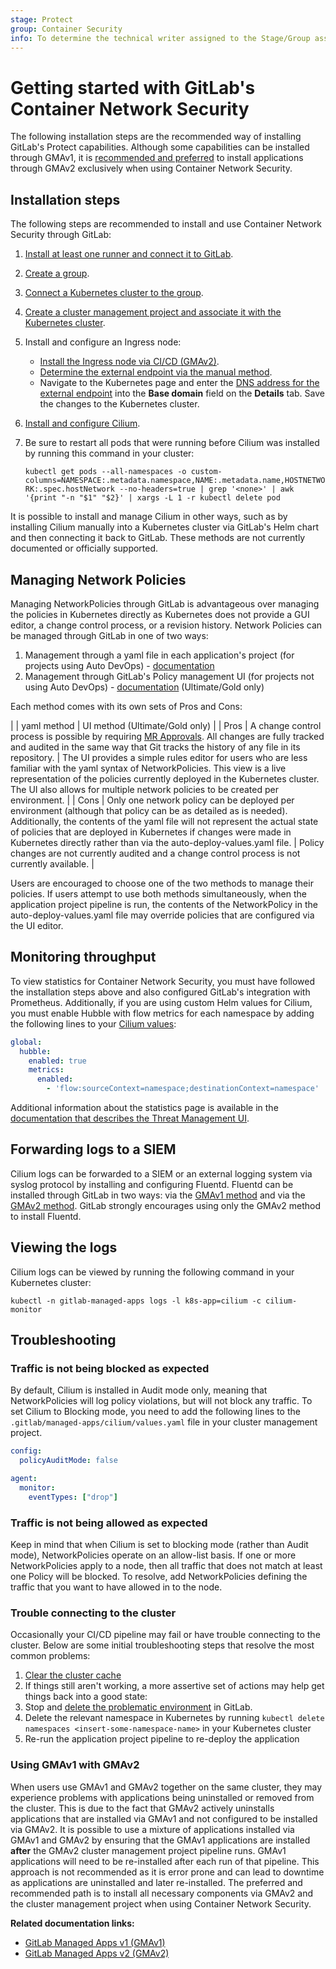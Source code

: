 ```yaml
---
stage: Protect
group: Container Security
info: To determine the technical writer assigned to the Stage/Group associated with this page, see https://about.gitlab.com/handbook/engineering/ux/technical-writing/#designated-technical-writers
---
```


# Getting started with GitLab's Container Network Security

The following installation steps are the recommended way of installing GitLab's Protect capabilities.  Although some capabilities can be installed through GMAv1, it is [recommended and preferred](#using-gmav1-with-gmav2) to install applications through GMAv2 exclusively when using Container Network Security.

## Installation steps

The following steps are recommended to install and use Container Network Security through GitLab:

1. [Install at least one runner and connect it to GitLab](https://docs.gitlab.com/runner/).
1. [Create a group](../../../../group/#create-a-new-group).
1. [Connect a Kubernetes cluster to the group](../../add_remove_clusters.md).
1. [Create a cluster management project and associate it with the Kubernetes cluster](../../../../clusters/management_project.md).

1. Install and configure an Ingress node:

   - [Install the Ingress node via CI/CD (GMAv2)](../../../../clusters/applications.md#install-ingress-using-gitlab-cicd).
   - [Determine the external endpoint via the manual method](../../../../clusters/applications.md#determining-the-external-endpoint-manually).
   - Navigate to the Kubernetes page and enter the [DNS address for the external endpoint](../../index.md#base-domain)
     into the **Base domain** field on the **Details** tab. Save the changes to the Kubernetes
     cluster.

1. [Install and configure Cilium](../../../../clusters/applications.md#install-cilium-using-gitlab-cicd).
1. Be sure to restart all pods that were running before Cilium was installed by running this command
   in your cluster:

   `kubectl get pods --all-namespaces -o custom-columns=NAMESPACE:.metadata.namespace,NAME:.metadata.name,HOSTNETWORK:.spec.hostNetwork --no-headers=true | grep '<none>' | awk '{print "-n "$1" "$2}' | xargs -L 1 -r kubectl delete pod`

It is possible to install and manage Cilium in other ways, such as by installing Cilium manually into a Kubernetes cluster via GitLab's Helm chart and then connecting it back to GitLab. These methods are not currently documented or officially supported.

## Managing Network Policies

Managing NetworkPolicies through GitLab is advantageous over managing the policies in Kubernetes directly as Kubernetes does not provide a GUI editor, a change control process, or a revision history. Network Policies can be managed through GitLab in one of two ways:

1. Management through a yaml file in each application's project (for projects using Auto DevOps) - [documentation](https://docs.gitlab.com/ee/topics/autodevops/stages.html#network-policy)
1. Management through GitLab's Policy management UI (for projects not using Auto DevOps) - [documentation](https://docs.gitlab.com/ee/user/application_security/threat_monitoring/#container-network-policy-management) (Ultimate/Gold only)

Each method comes with its own sets of Pros and Cons:

| | yaml method | UI method (Ultimate/Gold only) |
| Pros | A change control process is possible by requiring [MR Approvals](../../../merge_requests/merge_request_approvals.md). All changes are fully tracked and audited in the same way that Git tracks the history of any file in its repository. | The UI provides a simple rules editor for users who are less familiar with the yaml syntax of NetworkPolicies. This view is a live representation of the policies currently deployed in the Kubernetes cluster. The UI also allows for multiple network policies to be created per environment. |
| Cons | Only one network policy can be deployed per environment (although that policy can be as detailed as is needed).  Additionally, the contents of the yaml file will not represent the actual state of policies that are deployed in Kubernetes if changes were made in Kubernetes directly rather than via the auto-deploy-values.yaml file. | Policy changes are not currently audited and a change control process is not currently available. |

Users are encouraged to choose one of the two methods to manage their policies. If users attempt to use both methods simultaneously, when the application project pipeline is run, the contents of the NetworkPolicy in the auto-deploy-values.yaml file may override policies that are configured via the UI editor.

## Monitoring throughput

To view statistics for Container Network Security, you must have followed the installation steps above and also configured GitLab's integration with Prometheus. Additionally, if you are using custom Helm values for Cilium, you must enable Hubble with flow metrics for each namespace by adding the following lines to
your [Cilium values](../../../../clusters/applications.md#install-cilium-using-gitlab-cicd):

```yaml
global:
  hubble:
    enabled: true
    metrics:
      enabled:
        - 'flow:sourceContext=namespace;destinationContext=namespace'
```

Additional information about the statistics page is available in the [documentation that describes the Threat Management UI](../../../../application_security/threat_monitoring/index.md#container-network-policy).

## Forwarding logs to a SIEM

Cilium logs can be forwarded to a SIEM or an external logging system via syslog protocol by installing and configuring Fluentd. Fluentd can be installed through GitLab in two ways: via the [GMAv1 method](../../../../clusters/applications.md#fluentd) and via the [GMAv2 method](../../../../clusters/applications.md#install-fluentd-using-gitlab-cicd). GitLab strongly encourages using only the GMAv2 method to install Fluentd.

## Viewing the logs

Cilium logs can be viewed by running the following command in your Kubernetes cluster:

```
kubectl -n gitlab-managed-apps logs -l k8s-app=cilium -c cilium-monitor
```

## Troubleshooting

### Traffic is not being blocked as expected

By default, Cilium is installed in Audit mode only, meaning that NetworkPolicies will log policy violations, but will not block any traffic. To set Cilium to Blocking mode, you need to add the following lines to the `.gitlab/managed-apps/cilium/values.yaml` file in your cluster management project.

```yaml
config:
  policyAuditMode: false

agent:
  monitor:
    eventTypes: ["drop"]
```

### Traffic is not being allowed as expected

Keep in mind that when Cilium is set to blocking mode (rather than Audit mode), NetworkPolicies operate on an allow-list basis. If one or more NetworkPolicies apply to a node, then all traffic that does not match at least one Policy will be blocked. To resolve, add NetworkPolicies defining the traffic that you want to have allowed in to the node.

### Trouble connecting to the cluster

Occasionally your CI/CD pipeline may fail or have trouble connecting to the cluster.  Below are some initial troubleshooting steps that resolve the most common problems:

1. [Clear the cluster cache](https://docs.gitlab.com/ee/user/project/clusters/#clearing-the-cluster-cache)
1. If things still aren't working, a more assertive set of actions may help get things back into a good state:
  1. Stop and [delete the problematic environment](../../../../../ci/environments/index.md#delete-environments-through-the-ui) in GitLab.
  1. Delete the relevant namespace in Kubernetes by running `kubectl delete namespaces <insert-some-namespace-name>` in your Kubernetes cluster
  1. Re-run the application project pipeline to re-deploy the application

### Using GMAv1 with GMAv2

When users use GMAv1 and GMAv2 together on the same cluster, they may experience problems with applications being uninstalled or removed from the cluster.  This is due to the fact that GMAv2 actively uninstalls applications that are installed via GMAv1 and not configured to be installed via GMAv2. It is possible to use a mixture of applications installed via GMAv1 and GMAv2 by ensuring that the GMAv1 applications are installed **after** the GMAv2 cluster management project pipeline runs.  GMAv1 applications will need to be re-installed after each run of that pipeline.  This approach is not recommended as it is error prone and can lead to downtime as applications are uninstalled and later re-installed.  The preferred and recommended path is to install all necessary components via GMAv2 and the cluster management project when using Container Network Security.

**Related documentation links:**

- [GitLab Managed Apps v1 (GMAv1)](../../../../clusters/applications.md#install-with-one-click)
- [GitLab Managed Apps v2 (GMAv2)](../../../../clusters/management_project.md)